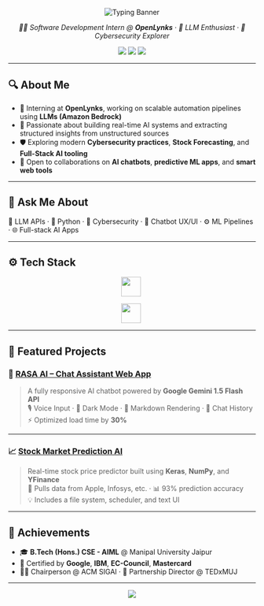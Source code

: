 <!-- 🚀 Futuristic Typing Banner -->
<p align="center">
  <img src="https://readme-typing-svg.demolab.com?font=Fira+Code&size=28&pause=1000&color=00F7FF&center=true&vCenter=true&multiline=true&width=1000&height=80&lines=Hey%2C+I'm+Kawshal+Ram!;Software+Dev+Intern+%40+OpenLynks;AI+Engineer+%7C+Cybersecurity+Explorer+%7C+LLM+Developer" alt="Typing Banner" />
</p>

<p align="center">
  <em>👨‍💻 Software Development Intern @ <strong>OpenLynks</strong> · 🤖 LLM Enthusiast · 🔐 Cybersecurity Explorer</em>
</p>

<p align="center">
  <a href="mailto:kawshalram09@gmail.com"><img src="https://img.shields.io/badge/Gmail-kawshalram09@gmail.com-EA4335?style=flat-square&logo=gmail&logoColor=white"/></a>
  <a href="https://linkedin.com/in/KawshalRam"><img src="https://img.shields.io/badge/LinkedIn-KawshalRam-0A66C2?style=flat-square&logo=linkedin&logoColor=white"/></a>
  <a href="https://github.com/KawshalRam"><img src="https://img.shields.io/badge/GitHub-KawshalRam-181717?style=flat-square&logo=github&logoColor=white"/></a>
</p>

---

## 🔍 About Me

- 💼 Interning at **OpenLynks**, working on scalable automation pipelines using **LLMs (Amazon Bedrock)**  
- 🧠 Passionate about building real-time AI systems and extracting structured insights from unstructured sources  
- 🛡️ Exploring modern **Cybersecurity practices**, **Stock Forecasting**, and **Full-Stack AI tooling**  
- 🤝 Open to collaborations on **AI chatbots**, **predictive ML apps**, and **smart web tools**

---

## 💬 Ask Me About

🧠 LLM APIs · 🐍 Python · 🔐 Cybersecurity · 🎨 Chatbot UX/UI · ⚙️ ML Pipelines · 🌐 Full-stack AI Apps

---

## ⚙️ Tech Stack

<p align="center">
  <img src="https://skillicons.dev/icons?i=python,cpp,js,html,css,mysql,aws" height="40" style="margin-right: 5px;" />
</p>
<p align="center">
  <img src="https://skillicons.dev/icons?i=vscode,github" height="40" style="margin-right: 5px;" />
</p>

---

## 🚀 Featured Projects

### 🧠 [RASA AI – Chat Assistant Web App](https://github.com/KawshalRam/RASA-AI)
> A fully responsive AI chatbot powered by **Google Gemini 1.5 Flash API**  
> 🎙️ Voice Input · 🌙 Dark Mode · 📝 Markdown Rendering · 💾 Chat History  
> ⚡ Optimized load time by **30%**

---

### 📈 [Stock Market Prediction AI](https://github.com/KawshalRam/STOCK-prediction)
> Real-time stock price predictor built using **Keras**, **NumPy**, and **YFinance**  
> 🧪 Pulls data from Apple, Infosys, etc. · 📊 93% prediction accuracy  
> 💡 Includes a file system, scheduler, and text UI

---

## 🏅 Achievements

- 🎓 **B.Tech (Hons.) CSE - AIML** @ Manipal University Jaipur  
- 📜 Certified by **Google**, **IBM**, **EC-Council**, **Mastercard**  
- 👨‍🏫 Chairperson @ ACM SIGAI · 🤝 Partnership Director @ TEDxMUJ  

---

<!-- 🛰️ Futuristic Footer -->
<p align="center">
  <img src="https://capsule-render.vercel.app/api?type=rect&color=004aad,facc15&height=100&section=footer&text=Thanks%20for%20visiting!%20🚀&fontColor=ffffff&fontSize=20" />
</p>
